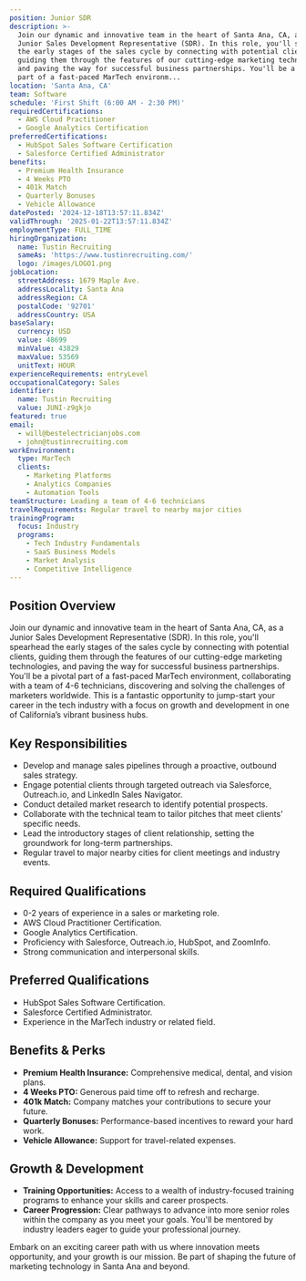 ```yaml
---
position: Junior SDR
description: >-
  Join our dynamic and innovative team in the heart of Santa Ana, CA, as a
  Junior Sales Development Representative (SDR). In this role, you'll spearhead
  the early stages of the sales cycle by connecting with potential clients,
  guiding them through the features of our cutting-edge marketing technologies,
  and paving the way for successful business partnerships. You'll be a pivotal
  part of a fast-paced MarTech environm...
location: 'Santa Ana, CA'
team: Software
schedule: 'First Shift (6:00 AM - 2:30 PM)'
requiredCertifications:
  - AWS Cloud Practitioner
  - Google Analytics Certification
preferredCertifications:
  - HubSpot Sales Software Certification
  - Salesforce Certified Administrator
benefits:
  - Premium Health Insurance
  - 4 Weeks PTO
  - 401k Match
  - Quarterly Bonuses
  - Vehicle Allowance
datePosted: '2024-12-18T13:57:11.834Z'
validThrough: '2025-01-22T13:57:11.834Z'
employmentType: FULL_TIME
hiringOrganization:
  name: Tustin Recruiting
  sameAs: 'https://www.tustinrecruiting.com/'
  logo: /images/LOGO1.png
jobLocation:
  streetAddress: 1679 Maple Ave.
  addressLocality: Santa Ana
  addressRegion: CA
  postalCode: '92701'
  addressCountry: USA
baseSalary:
  currency: USD
  value: 48699
  minValue: 43829
  maxValue: 53569
  unitText: HOUR
experienceRequirements: entryLevel
occupationalCategory: Sales
identifier:
  name: Tustin Recruiting
  value: JUNI-z9gkjo
featured: true
email:
  - will@bestelectricianjobs.com
  - john@tustinrecruiting.com
workEnvironment:
  type: MarTech
  clients:
    - Marketing Platforms
    - Analytics Companies
    - Automation Tools
teamStructure: Leading a team of 4-6 technicians
travelRequirements: Regular travel to nearby major cities
trainingProgram:
  focus: Industry
  programs:
    - Tech Industry Fundamentals
    - SaaS Business Models
    - Market Analysis
    - Competitive Intelligence
---
```


## Position Overview

Join our dynamic and innovative team in the heart of Santa Ana, CA, as a Junior Sales Development Representative (SDR). In this role, you'll spearhead the early stages of the sales cycle by connecting with potential clients, guiding them through the features of our cutting-edge marketing technologies, and paving the way for successful business partnerships. You'll be a pivotal part of a fast-paced MarTech environment, collaborating with a team of 4-6 technicians, discovering and solving the challenges of marketers worldwide. This is a fantastic opportunity to jump-start your career in the tech industry with a focus on growth and development in one of California’s vibrant business hubs.

## Key Responsibilities

- Develop and manage sales pipelines through a proactive, outbound sales strategy.
- Engage potential clients through targeted outreach via Salesforce, Outreach.io, and LinkedIn Sales Navigator.
- Conduct detailed market research to identify potential prospects.
- Collaborate with the technical team to tailor pitches that meet clients' specific needs.
- Lead the introductory stages of client relationship, setting the groundwork for long-term partnerships.
- Regular travel to major nearby cities for client meetings and industry events.

## Required Qualifications

- 0-2 years of experience in a sales or marketing role.
- AWS Cloud Practitioner Certification.
- Google Analytics Certification.
- Proficiency with Salesforce, Outreach.io, HubSpot, and ZoomInfo.
- Strong communication and interpersonal skills.

## Preferred Qualifications

- HubSpot Sales Software Certification.
- Salesforce Certified Administrator.
- Experience in the MarTech industry or related field.

## Benefits & Perks

- **Premium Health Insurance:** Comprehensive medical, dental, and vision plans.
- **4 Weeks PTO:** Generous paid time off to refresh and recharge.
- **401k Match:** Company matches your contributions to secure your future.
- **Quarterly Bonuses:** Performance-based incentives to reward your hard work.
- **Vehicle Allowance:** Support for travel-related expenses.

## Growth & Development

- **Training Opportunities:** Access to a wealth of industry-focused training programs to enhance your skills and career prospects.
- **Career Progression:** Clear pathways to advance into more senior roles within the company as you meet your goals. You'll be mentored by industry leaders eager to guide your professional journey.

Embark on an exciting career path with us where innovation meets opportunity, and your growth is our mission. Be part of shaping the future of marketing technology in Santa Ana and beyond.

